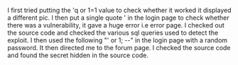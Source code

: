 I first tried putting the 'q or 1=1 value to check whether it worked it displayed a different pic. I then put a single quote ' in the login page to check whether there was a vulnerability, it gave a huge error i.e error page. I checked out the source code and checked the various sql queries used to detect the exploit. I then used the following "' or 1; --" in the login page with a random password. It then directed me to the forum page. I checked the source code and found the secret hidden in the source code.
